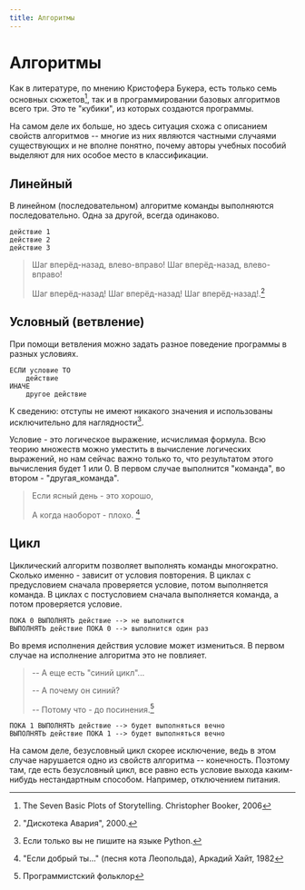 ```yaml
---
title: Алгоритмы
---
```


# Алгоритмы 
Как в литературе, по мнению Кристофера Букера, есть только семь основных сюжетов[^1], так и в программировании базовых алгоритмов всего три. Это те "кубики", из которых создаются программы. 

На самом деле их больше, но здесь ситуация схожа с описанием свойств алгоритмов -- многие из них являются частными случаями существующих и не вполне понятно, почему авторы учебных пособий выделяют для них особое место в классификации.

[^1]: The Seven Basic Plots of Storytelling. Christopher Booker, 2006

## Линейный 
В линейном (последовательном) алгоритме команды выполняются последовательно. Одна за другой, всегда одинаково.

    действие 1
    действие 2
    действие 3

> Шаг вперёд-назад, влево-вправо! Шаг вперёд-назад, влево-вправо!
> 
> Шаг вперёд-назад! Шаг вперёд-назад! Шаг вперёд-назад!.[^2]

[^2]: "Дискотека Авария", 2000.

## Условный (ветвление)
При помощи ветвления можно задать разное поведение программы в разных условиях.

    ЕСЛИ условие ТО
        действие
    ИНАЧЕ
        другое действие

К сведению: отступы не имеют никакого значения и использованы исключительно для наглядности[^3].

Условие - это логическое выражение, исчислимая формула. Всю теорию множеств можно уместить в вычисление логических выражений, но нам сейчас важно только то, что результатом этого вычисления будет 1 или 0. В первом случае выполнится "команда", во втором - "другая_команда".

> Если ясный день - это хорошо,
> 
> А когда наоборот - плохо. [^4]

[^3]: Если только вы не пишите на языке Python.
[^4]: "Если добрый ты..." (песня кота Леопольда), Аркадий Хайт, 1982

## Цикл
Циклический алгоритм позволяет выполнять команды многократно. Сколько именно - зависит от условия повторения. В циклах с предусловием сначала проверяется условие, потом выполняется команда. В циклах с постусловием сначала выполняется команда, а потом проверяется условие.

    ПОКА 0 ВЫПОЛНЯТЬ действие --> не выполнится
    ВЫПОЛНЯТЬ действие ПОКА 0 --> выполнится один раз

Во время исполнения действия условие может измениться. В первом случае на исполнение алгоритма это не повлияет.

> -- А еще есть "синий цикл"...
> 
> -- А почему он синий?
> 
> -- Потому что - до посинения.[^5]

    ПОКА 1 ВЫПОЛНЯТЬ действие --> будет выполняться вечно
    ВЫПОЛНЯТЬ действие ПОКА 1 --> будет выполняться вечно

На самом деле, безусловный цикл скорее исключение, ведь в этом случае нарушается одно из свойств алгоритма -- конечность. Поэтому там, где есть безусловный цикл, все равно есть условие выхода каким-нибудь нестандартным способом. Например, отключением питания.

[^5]: Программистский фольклор

